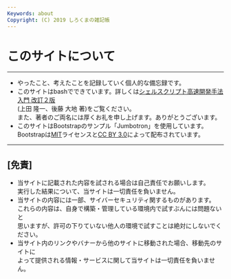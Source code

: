 ```yaml
---
Keywords: about
Copyright: (C) 2019 しろくまの雑記帳
---
```


# このサイトについて  
---

* やったこと、考えたことを記録していく個人的な備忘録です。  
* このサイトはbashでできています。詳しくは[シェルスクリプト高速開発手法入門 改訂２版](https://b.ueda.tech/?page=bashcms2)  
  (上田 隆一、後藤 大地 著)をご覧ください。  
  また、著者のご両名には厚くお礼を申し上げます。ありがとうございます。  
* このサイトはBootstrapのサンプル「Jumbotron」を使用しています。  
  Bootstrapは[MIT](https://github.com/twbs/bootstrap/blob/master/LICENSE)ライセンスと[CC BY 3.0](https://creativecommons.org/licences/by/3.0/)によって配布されています。  
  
___


## [免責]
* 当サイトに記載された内容を試される場合は自己責任でお願いします。  
  実行した結果について、当サイトは一切責任を負いません。  
* 当サイトの内容には一部、サイバーセキュリティ関するものがあります。  
  これらの内容は、自身で構築・管理している環境内で試すぶんには問題ないと  
  思いますが、許可の下りていない他人の環境で試すことは絶対にしないでください。  
* 当サイト内のリンクやバナーから他のサイトに移動された場合、移動先のサイトに  
  よって提供される情報・サービスに関して当サイトは一切責任を負いません。  
  
